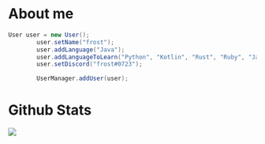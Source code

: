 # About me
```java
User user = new User();
        user.setName("frost");
        user.addLanguage("Java");
        user.addLanguageToLearn("Python", "Kotlin", "Rust", "Ruby", "JavaScript", "HTML", "CSS");
        user.setDiscord("frost#0723");

        UserManager.addUser(user);
```

# Github Stats
![](https://github-readme-stats.vercel.app/api?username=frosxt&show_icons=true&theme=dark)
